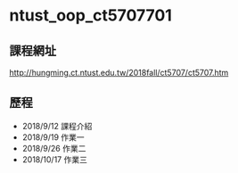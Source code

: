 # ntust_oop_ct5707701
## 課程網址
http://hungming.ct.ntust.edu.tw/2018fall/ct5707/ct5707.htm
## 歷程
* 2018/9/12 課程介紹
* 2018/9/19 作業一
* 2018/9/26 作業二
* 2018/10/17 作業三